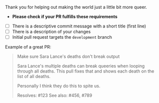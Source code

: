 Thank you for helping out making the world just a little bit more queer.

* **Please check if your PR fulfills these requirements**

- [ ] There is a descriptive commit message with a short title (first line)
- [ ] There is a description of your changes
- [ ] Initial pull request targets the `development` branch

Example of a great PR:

> Make sure Sara Lance's deaths don't break output
>
> Sara Lance's multiple deaths can break queeries when looping through
> all deaths. This pull fixes that and shows each death on the list
> of all deaths.
>
> Personally I think they do this to spite us.
>
> Resolves: #123
> See also: #456, #789
